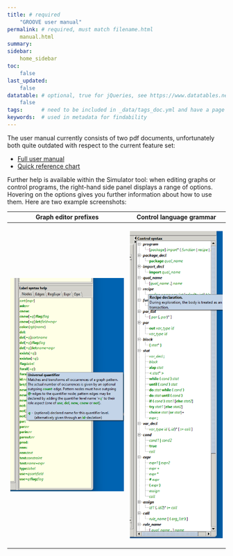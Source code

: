 ```yaml
---
title: # required
    "GROOVE user manual"
permalink: # required, must match filename.html
    manual.html
summary:
sidebar:
    home_sidebar
toc: 
    false
last_updated:
    false
datatable: # optional, true for jQueries, see https://www.datatables.net/
    false
tags:      # need to be included in _data/tags_doc.yml and have a page in tags/
keywords:  # used in metadata for findability
---
```


The user manual currently consists of two pdf documents, unfortunately both quite outdated with respect to the current feature set:

- [Full user manual](../../../usermanual/usermanual.pdf)
- [Quick reference chart](../../../usermanual/quick-reference.pdf)

Further help is available within the Simulator tool: when editing graphs or control programs, the right-hand side panel displays a range of options. Hovering on the options gives you further information about how to use them. Here are two example screenshots:

| Graph editor prefixes | Control language grammar |
|    :-------------------:     |  :---:  |
| &emsp; ![](images/graph-help.png) &emsp; | &emsp; ![](images/control-help.png) &emsp; |
